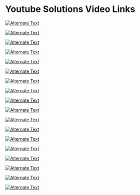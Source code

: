 # Youtube Solutions Video Links

[![Alternate Text](https://i.ytimg.com/vi/kMkhfuE0UeM/hqdefault.jpg?sqp=-oaymwEcCPYBEIoBSFXyq4qpAw4IARUAAIhCGAFwAcABBg==&rs=AOn4CLDeRrmukLD_pmdnDqizKFZAjllaRA)](https://youtu.be/kMkhfuE0UeM "Azure Devops Pipeline Output Variables")

[![Alternate Text](https://i9.ytimg.com/vi_webp/0d6acAH5InE/mqdefault.webp?v=601ab18c&sqp=CPyLpYwG&rs=AOn4CLDP1X3qLOQr6LUCwLWy3MbDDYg9_w)](https://youtu.be/0d6acAH5InE "Azure DevOps Build Pipelines Classic")

[![Alternate Text](https://i9.ytimg.com/vi_webp/2nukM2TzD1Q/mqdefault.webp?v=5f7b23b1&sqp=CKSHpYwG&rs=AOn4CLD90ZwoJDMLjlCV-9gFz4Lhql-LVw)](https://youtu.be/2nukM2TzD1Q "Azure DevOps Branch Policies / GIT")

[![Alternate Text](https://i.ytimg.com/vi/ZcEeIUxHMy8/hqdefault.jpg?sqp=-oaymwEcCPYBEIoBSFXyq4qpAw4IARUAAIhCGAFwAcABBg==&rs=AOn4CLAUBrkUDHRjG7TySMMtfgUiZODLPQ)](https://youtu.be/ZcEeIUxHMy8 "Azure DevOps Custom Tasks or Extensions - Pre-Requisites")

[![Alternate Text](https://i.ytimg.com/vi/S2A_4pHzQ54/hqdefault.jpg?sqp=-oaymwEcCPYBEIoBSFXyq4qpAw4IARUAAIhCGAFwAcABBg==&rs=AOn4CLB9wb6ta3r3mUUifF4YyMcKcZ_K0w)](https://youtu.be/S2A_4pHzQ54 "Azure DevOps Custom Tasks or Extensions - Creating a new Custom Build or Release Task or Extension")

[![Alternate Text](https://i.ytimg.com/vi/X99UAVB5gmg/hqdefault.jpg?sqp=-oaymwEcCPYBEIoBSFXyq4qpAw4IARUAAIhCGAFwAcABBg==&rs=AOn4CLAEXuWeoGGb1-XYywKfMISKVP-BDQ)](https://youtu.be/X99UAVB5gmg "Azure DevOps Custom Tasks or Extensions - Unit testing with Mocha")

[![Alternate Text](https://i9.ytimg.com/vi/ndQbKgJritA/mqdefault.jpg?v=5f4674e2&sqp=CKiOpYwG&rs=AOn4CLDCnCFoxBGYRuvx5s4xKXC0Qn05Iw)](https://www.youtube.com/watch?v=ndQbKgJritA&t "C# LINQ Tutorial ")

[![Alternate Text](https://i9.ytimg.com/vi_webp/RwV0SXtsW5A/mqdefault.webp?v=5a223d8c&sqp=CKiOpYwG&rs=AOn4CLA4S7frD1XKWQRBX7sut_WrdiEnlQ)](https://www.youtube.com/watch?v=RwV0SXtsW5A "C# Create XML File/Document explanation/tutorial Youtube video  ")

[![Alternate Text](https://i9.ytimg.com/vi_webp/UGJ2LIgFRN8/mqdefault.webp?v=5a33173a&sqp=CKiOpYwG&rs=AOn4CLDHad0fDACx1VgacJc_TLTtK-M5Pw)](https://youtu.be/UGJ2LIgFRN8 "C# Extension Methods Explanation & 70-483 Exam prep question ")


[![Alternate Text](https://i9.ytimg.com/vi_webp/2CCwy121V6Q/mqdefault.webp?v=5a471171&sqp=CKiOpYwG&rs=AOn4CLAt8EmAZsBY8MHgXhcIwjPosJ_bIQ)](https://youtu.be/2CCwy121V6Q "C# XML Serialization/Deserialization & 70-483 Exam Prep C#")

[![Alternate Text](https://i9.ytimg.com/vi_webp/bGI-uidHfxA/mqdefault.webp?v=5e8b857a&sqp=CKiOpYwG&rs=AOn4CLAAU-ifpFBArrHfCoxba6a0RthozA)](https://youtu.be/bGI-uidHfxA "Powershell Apply Retention Policies")

[![Alternate Text](https://i9.ytimg.com/vi/tiouHNzAl8Q/mqdefault.jpg?v=5e8fdf30&sqp=CKiOpYwG&rs=AOn4CLB14VerBeFbLeErj6bhERpeVM0DMQ)](https://youtu.be/tiouHNzAl8Q "Powershell Replace & Rename Files quickly Script")

[![Alternate Text](https://i9.ytimg.com/vi/-NVh5cVOeO4/mqdefault.jpg?v=5ee828f6&sqp=CKiOpYwG&rs=AOn4CLDBzdQ-ow0y47JedfehQZimc8p97w)](https://youtu.be/-NVh5cVOeO4 "Powershell API Intro GET Method ")

[![Alternate Text](https://i9.ytimg.com/vi_webp/xGI6_nCjKn0/mqdefault.webp?v=6020b6c1&sqp=CKSHpYwG&rs=AOn4CLCa9p09XvNBlCxQtqS0jdAx23I44g)](https://youtu.be/xGI6_nCjKn0 "Powershell Install Modules script")

[![Alternate Text](https://i9.ytimg.com/vi_webp/k_yd4dc9NzA/mqdefault.webp?sqp=CNSQpYwG&rs=AOn4CLAfC4tSY77Anj6t1RMoch3kewifoQ)](https://youtu.be/k_yd4dc9NzA "Powershell Download Variable Groups from Azure DevOps")

[![Alternate Text](https://i9.ytimg.com/vi/0nk2NDYyQT8/mqdefault.jpg?v=5fe4e99c&sqp=CNSQpYwG&rs=AOn4CLBMxzF1iPC9X3Lz0CskpvHQBBTDFQ)](https://youtu.be/0nk2NDYyQT8 "Powershell Change File/Folder security and permissions")

[![Alternate Text](https://i9.ytimg.com/vi_webp/-on5HRW8v1A/mqdefault.webp?v=5a65264d&sqp=CNSQpYwG&rs=AOn4CLDTpqc1qkD0C8w8tCZb5OMFEk7urg)](https://youtu.be/-on5HRW8v1A "Unity 2D Shooter Game Tutorial - Make your first Unity Game! ")

[![Alternate Text](https://i9.ytimg.com/vi_webp/km-04aUJy4o/mqdefault.webp?v=5bafc2aa&sqp=CNSQpYwG&rs=AOn4CLCZfzGIlxuPeuHUoNZicjZUNndj_g)](https://youtu.be/km-04aUJy4o "Unity 2D 8 Directional Movement Tutorial - Covers both physics and non-physics movement")
